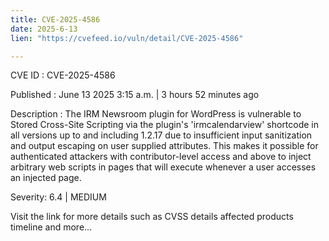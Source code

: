 ```yaml
---
title: CVE-2025-4586
date: 2025-6-13
lien: "https://cvefeed.io/vuln/detail/CVE-2025-4586"

---
```


CVE ID : CVE-2025-4586

Published :  June 13
2025
3:15 a.m. | 3 hours
52 minutes ago

Description : The IRM Newsroom plugin for WordPress is vulnerable to Stored Cross-Site Scripting via the plugin's 'irmcalendarview' shortcode in all versions up to
and including
1.2.17 due to insufficient input sanitization and output escaping on user supplied attributes. This makes it possible for authenticated attackers
with contributor-level access and above
to inject arbitrary web scripts in pages that will execute whenever a user accesses an injected page.

Severity: 6.4 | MEDIUM

Visit the link for more details
such as CVSS details
affected products
timeline
and more...
